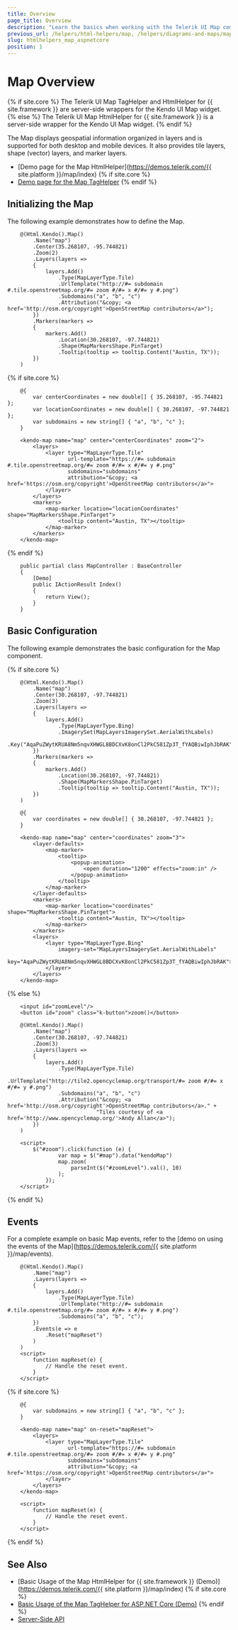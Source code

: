 ```yaml
---
title: Overview
page_title: Overview
description: "Learn the basics when working with the Telerik UI Map component for {{ site.framework }}."
previous_url: /helpers/html-helpers/map, /helpers/diagrams-and-maps/map/overview
slug: htmlhelpers_map_aspnetcore
position: 1
---
```


# Map Overview

{% if site.core %}
The Telerik UI Map TagHelper and HtmlHelper for {{ site.framework }} are server-side wrappers for the Kendo UI Map widget.
{% else %}
The Telerik UI Map HtmlHelper for {{ site.framework }} is a server-side wrapper for the Kendo UI Map widget.
{% endif %}

The Map displays geospatial information organized in layers and is supported for both desktop and mobile devices. It also provides tile layers, shape (vector) layers, and marker layers.

* [Demo page for the Map HtmlHelper](https://demos.telerik.com/{{ site.platform }}/map/index)
{% if site.core %}
* [Demo page for the Map TagHelper](https://demos.telerik.com/aspnet-core/map/tag-helper)
{% endif %}

## Initializing the Map

The following example demonstrates how to define the Map.

```HtmlHelper
    @(Html.Kendo().Map()
        .Name("map")
        .Center(35.268107, -95.744821)
        .Zoom(2)
        .Layers(layers =>
        {
            layers.Add()
                .Type(MapLayerType.Tile)
                .UrlTemplate("http://#= subdomain #.tile.openstreetmap.org/#= zoom #/#= x #/#= y #.png")
                .Subdomains("a", "b", "c")
                .Attribution("&copy; <a href='http://osm.org/copyright'>OpenStreetMap contributors</a>");
        })
        .Markers(markers =>
        {
            markers.Add()
                .Location(30.268107, -97.744821)
                .Shape(MapMarkersShape.PinTarget)
                .Tooltip(tooltip => tooltip.Content("Austin, TX"));
        })
    )
```
{% if site.core %}
```TagHelper
    @{
        var centerCoordinates = new double[] { 35.268107, -95.744821 };
        var locationCoordinates = new double[] { 30.268107, -97.744821 };
        var subdomains = new string[] { "a", "b", "c" };
    }

    <kendo-map name="map" center="centerCoordinates" zoom="2">
        <layers>
            <layer type="MapLayerType.Tile"
                   url-template="https://#= subdomain #.tile.openstreetmap.org/#= zoom #/#= x #/#= y #.png"
                   subdomains="subdomains"
                   attribution="&copy; <a href='https://osm.org/copyright'>OpenStreetMap contributors</a>">
            </layer>
        </layers>
        <markers>
            <map-marker location="locationCoordinates" shape="MapMarkersShape.PinTarget">
                <tooltip content="Austin, TX"></tooltip>
            </map-marker>
        </markers>
    </kendo-map>
```
{% endif %}
```Controller
    public partial class MapController : BaseController
    {
        [Demo]
        public IActionResult Index()
        {
            return View();
        }
    }
```

## Basic Configuration

The following example demonstrates the basic configuration for the Map component.

{% if site.core %}
```HtmlHelper
    @(Html.Kendo().Map()
        .Name("map")
        .Center(30.268107, -97.744821)
        .Zoom(3)
        .Layers(layers =>
        {
            layers.Add()
                .Type(MapLayerType.Bing)
                .ImagerySet(MapLayersImagerySet.AerialWithLabels)
                .Key("AqaPuZWytKRUA8Nm5nqvXHWGL8BDCXvK8onCl2PkC581Zp3T_fYAQBiwIphJbRAK");
        })
        .Markers(markers =>
        {
            markers.Add()
                .Location(30.268107, -97.744821)
                .Shape(MapMarkersShape.PinTarget)
                .Tooltip(tooltip => tooltip.Content("Austin, TX"));
        })
    )
```
```TagHelper
    @{
        var coordinates = new double[] { 30.268107, -97.744821 };
    }

    <kendo-map name="map" center="coordinates" zoom="3">
        <layer-defaults>
            <map-marker>
                <tooltip>
                    <popup-animation>
                        <open duration="1200" effects="zoom:in" />
                    </popup-animation>
                </tooltip>
            </map-marker>
        </layer-defaults>
        <markers>
            <map-marker location="coordinates"  shape="MapMarkersShape.PinTarget">
                <tooltip content="Austin, TX"></tooltip>
            </map-marker>
        </markers>
        <layers>
            <layer type="MapLayerType.Bing"
                imagery-set="MapLayersImagerySet.AerialWithLabels"
                key="AqaPuZWytKRUA8Nm5nqvXHWGL8BDCXvK8onCl2PkC581Zp3T_fYAQBiwIphJbRAK">
            </layer>
        </layers>
    </kendo-map>
```
{% else %}
```HtmlHelper
    <input id="zoomLevel"/>
    <button id="zoom" class="k-button">zoom()</button>

    @(Html.Kendo().Map()
        .Name("map")
        .Center(30.268107, -97.744821)
        .Zoom(3)
        .Layers(layers =>
        {
            layers.Add()
                .Type(MapLayerType.Tile)
                .UrlTemplate("http://tile2.opencyclemap.org/transport/#= zoom #/#= x #/#= y #.png")
                .Subdomains("a", "b", "c")
                .Attribution("&copy; <a href='http://osm.org/copyright'>OpenStreetMap contributors</a>." +
                            "Tiles courtesy of <a href='http://www.opencyclemap.org/'>Andy Allan</a>");
        })
    )

    <script>
        $("#zoom").click(function (e) {
                var map = $("#map").data("kendoMap")
                map.zoom(
                    parseInt($("#zoomLevel").val(), 10)
                );
            });
    </script>
```
{% endif %}

## Events

For a complete example on basic Map events, refer to the [demo on using the events of the Map](https://demos.telerik.com/{{ site.platform }}/map/events).

```HtmlHelper
    @(Html.Kendo().Map()
        .Name("map")
        .Layers(layers =>
        {
            layers.Add()
                .Type(MapLayerType.Tile)
                .UrlTemplate("http://#= subdomain #.tile.openstreetmap.org/#= zoom #/#= x #/#= y #.png")
                .Subdomains("a", "b", "c");
        })
        .Events(e => e
            .Reset("mapReset")
        )
    )
    <script>
        function mapReset(e) {
            // Handle the reset event.
        }
    </script>
```
{% if site.core %}
```TagHelper
    @{
        var subdomains = new string[] { "a", "b", "c" };
    }

    <kendo-map name="map" on-reset="mapReset">
        <layers>
            <layer type="MapLayerType.Tile"
                   url-template="https://#= subdomain #.tile.openstreetmap.org/#= zoom #/#= x #/#= y #.png"
                   subdomains="subdomains"
                   attribution="&copy; <a href='https://osm.org/copyright'>OpenStreetMap contributors</a>">
            </layer>
        </layers>
    </kendo-map>
    
    <script>
        function mapReset(e) {
            // Handle the reset event.
        }
    </script>
```
{% endif %}

## See Also

* [Basic Usage of the Map HtmlHelper for {{ site.framework }} (Demo)](https://demos.telerik.com/{{ site.platform }}/map/index)
{% if site.core %}
* [Basic Usage of the Map TagHelper for ASP.NET Core (Demo)](https://demos.telerik.com/aspnet-core/map/tag-helper)
{% endif %}
* [Server-Side API](/api/map)
